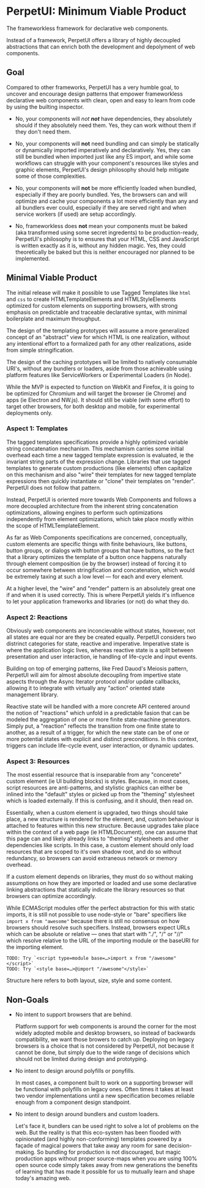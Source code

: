 # PerpetUI: Minimum Viable Product

The frameworkless framework for declarative web components.

Instead of a framework, PerpetUI offers a library of highly decoupled abstractions that can enrich both the development and depolyment of web components.

## Goal

Compared to other frameworks, PerpetUI has a very humble goal, to uncover and encourage design patterns that empower frameworkless declarative web components with clean, open and easy to learn from code by using the builting inspector.

- No, your components will *not **not*** have dependencies, they absolutely should if they absolutely need them. Yes, they can work without them if they don't need them.

- No, your components will **not** need bundling and can simply be statically or dynamically imported imperatively and declaratively. Yes, they can still be bundled when imported just like any ES import, and while some workflows can struggle with your component's resources like styles and graphic elements, PerpetUI's design philosophy should help mitigate some of those complexities.

- No, your components will **not** be more efficiently loaded when bundled, especially if they are poorly bundled. Yes, the browsers can and will optimize and cache your components a lot more efficiently than any and all bundlers ever could, especially if they are served right and when service workers (if used) are setup accordingly.

- No, frameworkless does **not** mean your components must be baked (aka transformed using some secret ingredents) to be production-ready, PerpetUI's philosophy is to ensures that your HTML, CSS and JavaScript is written exactly as it is, without any hidden magic. Yes, they could theoretically be baked but this is neither encouraged nor planned to be implemented.

## Minimal Viable Product

The initial release will make it possible to use Tagged Templates like `html` and `css` to create HTMLTemplateElements and HTMLStyleElements optimized for custom elements on supporting browsers, with strong emphasis on predictable and traceable declarative syntax, with minimal boilerplate and maximum throughput.

The design of the templating prototypes will assume a more generalized concept of an "abstract" view for which HTML is one realization, without any intentional effort to a formalized path for any other realizations, aside from simple stringification.

The design of the caching prototypes will be limited to natively consumable URI's, without any bundlers or loaders, aside from those achievable using platform features like ServiceWorkers or Experimental Loaders (in Node).

While the MVP is expected to function on WebKit and Firefox, it is going to be optimized for Chromium and will target the browser (ie Chrome) and apps (ie Electron and NW.js). It should still be viable (with some effort) to target other browsers, for both desktop and mobile, for experimental deployments only.

### Aspect 1: Templates

The tagged templates specifications provide a highly optimized variable string concatenation mechanism. This mechamism carries some initial overhead each time a new tagged template expression is evaluated, ie the invariant string parts of the expression change. Libraries that use tagged templates to generate custom productions (like elements) often capitalize on this mechanism and also "wire" their templates for new tagged template expressions then quickly instantiate or "clone" their templates on "render". PerpetUI does not follow that pattern.

Instead, PerpetUI is oriented more towards Web Components and follows a more decoupled architecture from the inherent string concatenation optimizations, allowing engines to perform such optimizations independently from element optimizations, which take place mostly within the scope of HTMLTemplateElement.

As far as Web Components specifications are concerned, conceptually, custom elements are specific things with finite behaviours, like buttons, button groups, or dialogs with button groups that have buttons, so the fact that a library optimizes the template of a button once happens naturally through element composition (ie by the browser) instead of forcing it to occur somewhere between stringification and concatenation, which would be extremely taxing at such a low level — for each and every element.

At a higher level, the "wire" and "render" pattern is an absolutely great one if and when it is used correctly. This is where PerpetUI yields it's influence to let your application frameworks and libraries (or not) do what they do.

### Aspect 2: Reactions

Obviously web components are inconcievable without states, however, not all states are equal nor are they be created equally. PerpetUI considers two distrinct categories for state, reactive and imperative. Imperative state is where the application logic lives, whereas reactive state is a split between presentation and user interaction, ie handling of life-cycle and input events.

Building on top of emerging patterns, like Fred Dauod's Meiosis pattern, PerpetUI will aim for almost absolute decoupling from impertive state aspects through the Async Iterator protocol and/or update callbacks, allowing it to integrate with virtually any "action" oriented state management library.

Reactive state will be handled with a more concrete API centered around the notion of "reactions" which unfold in a predictable fasion that can be modeled the aggregation of one or more finite state-machine generators. Simply put, a "reaction" reflects the transition from one finite state to another, as a result of a trigger, for which the new state can be of one or more potential states with explicit and distinct preconditions. In this context, triggers can include life-cycle event, user interaction, or dynamic updates.

### Aspect 3: Resources

The most essential resource that is inseparable from any "concerete" custom element (ie UI building blocks) is styles. Because, in most cases, script resources are anti-patterns, and stylistic graphics can either be inlined into the "default" styles or picked up from the "theming" stylesheet which is loaded externally. If this is confusing, and it should, then read on.

Essentially, when a custom element is upgraded, two things should take place, a new structure is rendered for the element, and, custom behaviour is attached to features within this new structure. Because upgrades take place within the context of a web page (ie HTMLDocument), one can assume that this page can and likely already links to "theming" stylesheets and other dependencies like scripts. In this case, a custom element should only load resources that are scoped to it's own shadow root, and do so without redundancy, so browsers can avoid extraneous network or memory overhead.

If a custom element depends on libraries, they must do so without making assumptions on how they are imported or loaded and use some declarative linking abstractions that statically indicate the library resources so that browsers can optimize accordingly.

While ECMAScript modules offer the perfect abstraction for this with static imports, it is still not possible to use node-style or "bare" specifiers like `import x from "awesome"` because there is still no consensus on how browsers should resolve such specifiers. Instead, browsers expect URLs which can be absolute or relative — ones that start with "./", "/" or "//" which resolve relative to the URL of the importing module or the baseURI for the importing element.

    TODO: Try `<script type=module base=…>import x from "/awesome"</script>`
    TODO: Try `<style base=…>@import "/awesome"</style>`


 Structure here refers to both layout, size, style and some content.

## Non-Goals

- No intent to support browsers that are behind.

  Platform support for web components is around the corner for the most widely adopted mobile and desktop browsers, so instead of backwards compatibility, we want those browers to catch up. Deploying on legacy browsers is a choice that is not considered by PerpetUI, not because it cannot be done, but simply due to the wide range of decisions which should not be limited during design and prototyping.

- No intent to design around polyfills or ponyfills.

  In most cases, a component built to work on a supporting browser will be functional with polyfills on legacy ones. Often times it takes at least two vendor implementations until a new specification becomes reliable enough from a component design standpoint.

- No intent to design around bundlers and custom loaders.

  Let's face it, bundlers can be used right to solve a lot of problems on the web. But the reality is that this eco-system has been flooded with opinionated (and highly non-conforming) templates powered by a façade of magical powers that take away any room for sane decision-making. So bundling for production is not discouraged, but magic production apps without proper source-maps when you are using 100% open source code simply takes away from new generations the benefits of learning that has made it possible for us to mutually learn and shape today's amazing web.
